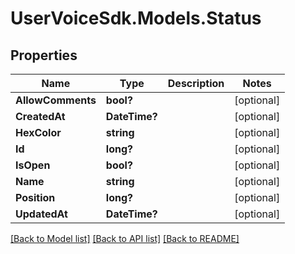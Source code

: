 # UserVoiceSdk.Models.Status
## Properties

Name | Type | Description | Notes
------------ | ------------- | ------------- | -------------
**AllowComments** | **bool?** |  | [optional] 
**CreatedAt** | **DateTime?** |  | [optional] 
**HexColor** | **string** |  | [optional] 
**Id** | **long?** |  | [optional] 
**IsOpen** | **bool?** |  | [optional] 
**Name** | **string** |  | [optional] 
**Position** | **long?** |  | [optional] 
**UpdatedAt** | **DateTime?** |  | [optional] 

[[Back to Model list]](../README.md#documentation-for-models) [[Back to API list]](../README.md#documentation-for-api-endpoints) [[Back to README]](../README.md)

